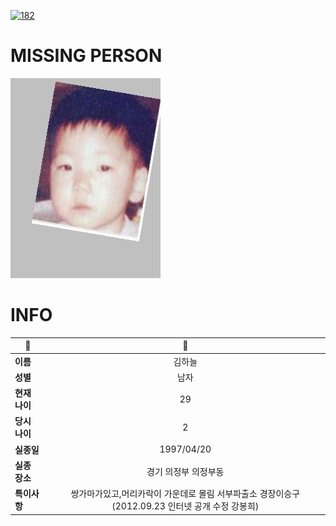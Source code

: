 [![182](https://img.shields.io/badge/%EC%8B%A4%EC%A2%85%EC%8B%A0%EA%B3%A0%EB%8A%94%20%EA%B5%AD%EB%B2%88%EC%97%86%EC%9D%B4-182-blue)](http://safe182.go.kr/index.do)

# MISSING PERSON

<img src="./missing_person.jpg">

# INFO

|🔑|💎|
|--|:--:|
|**이름**|김하늘|
|**성별**|남자|
|**현재 나이**|29|
|**당시 나이**|2|
|**실종일**|1997/04/20|
|**실종 장소**|경기 의정부 의정부동 |
|**특이사항**|쌍가마가있고,머리카락이 가운데로 몰림     서부파출소 경장이승구(2012.09.23 인터넷 공개 수정 강봉희)|
